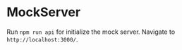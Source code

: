 # MockServer

Run `npm run api` for initialize the mock server. Navigate to `http://localhost:3000/`.
